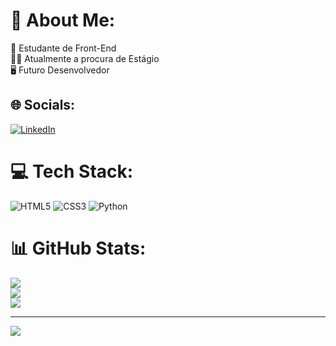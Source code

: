 # 💫 About Me:
🌱 Estudante de Front-End<br>👨‍💻 Atualmente a procura de Estágio<br>🖥️ Futuro Desenvolvedor


## 🌐 Socials:
[![LinkedIn](https://img.shields.io/badge/LinkedIn-%230077B5.svg?logo=linkedin&logoColor=white)](https://linkedin.com/in/www.linkedin.com/in/josé-santos-b69940272) 

# 💻 Tech Stack:
![HTML5](https://img.shields.io/badge/html5-%23E34F26.svg?style=for-the-badge&logo=html5&logoColor=white) ![CSS3](https://img.shields.io/badge/css3-%231572B6.svg?style=for-the-badge&logo=css3&logoColor=white) ![Python](https://img.shields.io/badge/python-3670A0?style=for-the-badge&logo=python&logoColor=ffdd54)
# 📊 GitHub Stats:
![](https://github-readme-stats.vercel.app/api?username=JoseRenildo&theme=midnight-purple&hide_border=true&include_all_commits=false&count_private=false)<br/>
![](https://github-readme-streak-stats.herokuapp.com/?user=JoseRenildo&theme=midnight-purple&hide_border=true)<br/>
![](https://github-readme-stats.vercel.app/api/top-langs/?username=JoseRenildo&theme=midnight-purple&hide_border=true&include_all_commits=false&count_private=false&layout=compact)

---
[![](https://visitcount.itsvg.in/api?id=JoseRenildo&icon=0&color=0)](https://visitcount.itsvg.in)

<!-- Proudly created with GPRM ( https://gprm.itsvg.in ) -->